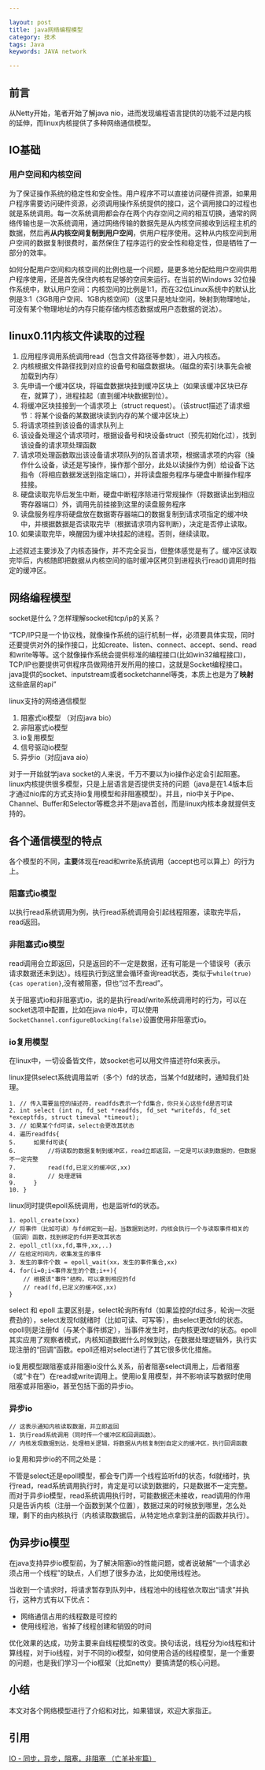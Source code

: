 ```yaml
---

layout: post
title: java网络编程模型
category: 技术
tags: Java
keywords: JAVA network

---
```


## 前言 ##

从Netty开始，笔者开始了解java nio，进而发现编程语言提供的功能不过是内核的延伸，而linux内核提供了多种网络通信模型。

## IO基础

### 用户空间和内核空间

为了保证操作系统的稳定性和安全性。用户程序不可以直接访问硬件资源，如果用户程序需要访问硬件资源，必须调用操作系统提供的接口，这个调用接口的过程也就是系统调用。每一次系统调用都会存在两个内存空间之间的相互切换，通常的网络传输也是一次系统调用，通过网络传输的数据先是从内核空间接收到远程主机的数据，然后再**从内核空间复制到用户空间**，供用户程序使用。这种从内核空间到用户空间的数据复制很费时，虽然保住了程序运行的安全性和稳定性，但是牺牲了一部分的效率。

如何分配用户空间和内核空间的比例也是一个问题，是更多地分配给用户空间供用户程序使用，还是首先保住内核有足够的空间来运行。在当前的Windows 32位操作系统中，默认用户空间：内核空间的比例是1:1，而在32位Linux系统中的默认比例是3:1（3GB用户空间、1GB内核空间）（这里只是地址空间，映射到物理地址，可没有某个物理地址的内存只能存储内核态数据或用户态数据的说法）。

## linux0.11内核文件读取的过程


1. 应用程序调用系统调用read（包含文件路径等参数），进入内核态。
2. 内核根据文件路径找到对应的设备号和磁盘数据块。（磁盘的索引块事先会被加载到内存）
3. 先申请一个缓冲区块，将磁盘数据块挂到缓冲区块上（如果该缓冲区块已存在，就算了），进程挂起（直到缓冲块数据到位）。
4. 将缓冲区块挂接到一个请求项上（struct request）。（该struct描述了请求细节：将某个设备的某数据块读到内存的某个缓冲区块上）
5. 将请求项挂到该设备的请求队列上
6. 该设备处理这个请求项时，根据设备号和块设备struct（预先初始化过），找到该设备的请求项处理函数
7. 请求项处理函数取出该设备请求项队列的队首请求项，根据请求项的内容（操作什么设备，读还是写操作，操作那个部分，此处以读操作为例）给设备下达指令（将相应数据发送到指定端口），并将读盘服务程序与硬盘中断操作程序挂接。
8. 硬盘读取完毕后发生中断，硬盘中断程序除进行常规操作（将数据读出到相应寄存器端口）外，调用先前挂接到这里的读盘服务程序
9. 读盘服务程序将硬盘放在数据寄存器端口的数据复制到请求项指定的缓冲块中，并根据数据是否读取完毕（根据请求项内容判断），决定是否停止读取。
10. 如果读取完毕，唤醒因为缓冲块挂起的进程。否则，继续读取。

上述叙述主要涉及了内核态操作，并不完全妥当，但整体感觉是有了。缓冲区读取完毕后，内核随即把数据从内核空间的临时缓冲区拷贝到进程执行read()调用时指定的缓冲区。


## 网络编程模型

socket是什么？怎样理解socket和tcp/ip的关系？

“TCP/IP只是一个协议栈，就像操作系统的运行机制一样，必须要具体实现，同时还要提供对外的操作接口，比如create、listen、connect、accept、send、read和write等等。这个就像操作系统会提供标准的编程接口(比如win32编程接口)，TCP/IP也要提供可供程序员做网络开发所用的接口，这就是Socket编程接口。java提供的socket、inputstream或者socketchannel等类，本质上也是为了**映射**这些底层的api”

linux支持的网络通信模型

1. 阻塞式io模型        （对应java bio）
2. 非阻塞式io模型
3. io复用模型        
4. 信号驱动io模型
5. 异步io（对应java aio）

对于一开始就学java socket的人来说，千万不要以为io操作必定会引起阻塞。linux内核提供很多模型，只是上层语言是否提供支持的问题（java是在1.4版本后才通过nio库的方式支持io复用模型和非阻塞模型）。并且，nio中关于Pipe、Channel、Buffer和Selector等概念并不是java首创，而是linux内核本身就提供支持的。

## 各个通信模型的特点

各个模型的不同，**主要**体现在read和write系统调用（accept也可以算上）的行为上。

### 阻塞式io模型

以执行read系统调用为例，执行read系统调用会引起线程阻塞，读取完毕后，read返回。
    
### 非阻塞式io模型

read调用会立即返回，只是返回的不一定是数据，还有可能是一个错误号（表示请求数据还未到达）。线程执行到这里会循环查询read状态，类似于`while(true){cas operation}`,没有被阻塞，但也“过不去read”。

关于阻塞式io和非阻塞式io，说的是执行read/write系统调用时的行为，可以在socket选项中配置，比如在java nio中，可以使用`SocketChannel.configureBlocking(false)`设置使用非阻塞式io。
    
### io复用模型

在linux中，一切设备皆文件，故socket也可以用文件描述符fd来表示。

linux提供select系统调用监听（多个）fd的状态，当某个fd就绪时，通知我们处理。
    
    1. // 传入需要监控的描述符，readfds表示一个fd集合，你只关心这些fd是否可读
    2. int select (int n, fd_set *readfds, fd_set *writefds, fd_set *exceptfds, struct timeval *timeout);
    3. // 如果某个fd可读，select会更改其状态
    4. 遍历readfds{
    5.     如果fd可读{   
    6.         //将读取的数据复制到缓冲区，read立即返回，一定是可以读到数据的，但数据不一定完整
    7.         read(fd,已定义的缓冲区,xx)   
    8.         // 处理逻辑
    9.     }
    10. }
        
        
linux同时提供epoll系统调用，也是监听fd的状态。
    
    1. epoll_create(xxx)
    // 将事件（比如可读）与fd绑定到一起，当数据到达时，内核会执行一个与读取事件相关的（回调）函数，找到绑定的fd并更改其状态
    2. epoll_ctl(xx,fd,事件,xx,..)
    // 在给定时间内，收集发生的事件
    3. 发生的事件个数 = epoll_wait(xx，发生的事件集合,xx)
    4. for(i=0;i<事件发生的个数;i++){
        // 根据该"事件"结构，可以拿到相应的fd
        // read(fd,已定义的缓冲区,xx)   
    }
        
select 和 epoll 主要区别是，select轮询所有fd（如果监控的fd过多，轮询一次挺费劲的），select发现fd就绪时（比如可读、可写等），由select更改fd的状态。epoll则是注册fd（与某个事件绑定），当事件发生时，由内核更改fd的状态。epoll其实应用了观察者模式，内核知道数据什么时候到达，在数据处理逻辑外，执行实现注册的“回调”函数。epoll还相对select进行了其它很多优化措施。

io复用模型跟阻塞或非阻塞io没什么关系，前者阻塞select调用上，后者阻塞（或“卡在”）在read或write调用上。使用io复用模型，并不影响读写数据时使用阻塞或非阻塞io，甚至包括下面的异步io。

### 异步io

    // 这表示通知内核读取数据，并立即返回
    1. 执行read系统调用（同时传一个缓冲区和回调函数）。
    // 内核发现数据到达，处理相关逻辑，将数据从内核复制到自定义的缓冲区，执行回调函数
    

io复用和异步io的不同之处是：

不管是select还是epoll模型，都会专门弄一个线程监听fd的状态，fd就绪时，执行read，read系统调用执行时，肯定是可以读到数据的，只是数据不一定完整。而对于异步io模型，read系统调用执行时，可能数据还未接收，read调用的作用只是告诉内核（注册一个函数到某个位置），数据过来的时候放到哪里，怎么处理，剩下的由内核执行（内核读取数据后，从特定地点拿到注册的函数并执行）。

## 伪异步io模型

在java支持异步io模型前，为了解决阻塞io的性能问题，或者说破解“一个请求必须占用一个线程”的缺点，人们想了很多办法，比如使用线程池。

当收到一个请求时，将请求暂存到队列中，线程池中的线程依次取出“请求”并执行，这种方式有以下优点：

- 网络通信占用的线程数是可控的
- 使用线程池，省掉了线程创建和销毁的时间

优化效果的达成，功劳主要来自线程模型的改变。换句话说，线程分为io线程和计算线程，对于io线程，对于不同的io模型，如何使用合适的线程模型，是一个重要的问题，也是我们学习一个io框架（比如netty）要搞清楚的核心问题。
## 小结

本文对各个网络模型进行了介绍和对比，如果错误，欢迎大家指正。

## 引用

[IO - 同步，异步，阻塞，非阻塞 （亡羊补牢篇）](http://blog.csdn.net/historyasamirror/article/details/5778378)


